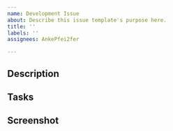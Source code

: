 ```yaml
---
name: Development Issue
about: Describe this issue template's purpose here.
title: ''
labels: ''
assignees: AnkePfei2fer

---
```


## Description

## Tasks

## Screenshot
